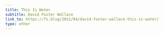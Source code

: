 ```yaml
---
title: This Is Water
subtitle: David Foster Wallace
link_to: https://fs.blog/2012/04/david-foster-wallace-this-is-water/
type: other
---
```

